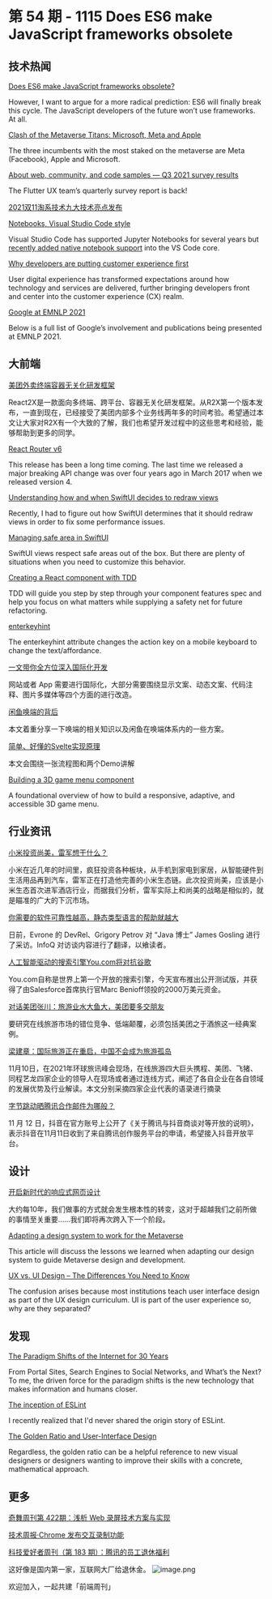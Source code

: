 # 第 54 期 - 1115 Does ES6 make JavaScript frameworks obsolete
## 技术热闻
[Does ES6 make JavaScript frameworks obsolete?](https://stackoverflow.blog/2021/11/10/does-es6-make-javascript-frameworks-obsolete/)

However, I want to argue for a more radical prediction: ES6 will finally break this cycle. The JavaScript developers of the future won’t use frameworks. At all.

[Clash of the Metaverse Titans: Microsoft, Meta and Apple](https://medium.com/building-the-metaverse/clash-of-the-metaverse-titans-microsoft-meta-and-apple-ce505b010376)

The three incumbents with the most staked on the metaverse are Meta (Facebook), Apple and Microsoft.

[About web, community, and code samples — Q3 2021 survey results](https://medium.com/flutter/about-web-community-and-code-samples-q3-2021-survey-results-b67f5b997dca)

The Flutter UX team’s quarterly survey report is back!

[2021双11淘系技术九大技术亮点发布](https://mp.weixin.qq.com/s/zij3W4LmRQ4ta3F5UnXkqg)


[Notebooks, Visual Studio Code style](https://code.visualstudio.com/blogs/2021/11/08/custom-notebooks)

Visual Studio Code has supported Jupyter Notebooks for several years but [recently added native notebook support](https://code.visualstudio.com/blogs/2021/08/05/notebooks) into the VS Code core.

[Why developers are putting customer experience first](https://www.elastic.co/cn/blog/why-developers-are-putting-customer-experience-first)

User digital experience has transformed expectations around how technology and services are delivered, further bringing developers front and center into the customer experience (CX) realm.

[Google at EMNLP 2021](https://ai.googleblog.com/2021/11/google-at-emnlp-2021.html)

Below is a full list of Google’s involvement and publications being presented at EMNLP 2021.

## 大前端
[美团外卖终端容器无关化研发框架](https://tech.meituan.com/2021/11/11/meituan-waimai-containerless-framework.html)

React2X是一款面向多终端、跨平台、容器无关化研发框架。从R2X第一个版本发布，一直到现在，已经接受了美团内部多个业务线两年多的时间考验。希望通过本文让大家对R2X有一个大致的了解，我们也希望开发过程中的这些思考和经验，能够帮助到更多的同学。

[React Router v6](https://remix.run/blog/react-router-v6)

This release has been a long time coming. The last time we released a major breaking API change was over four years ago in March 2017 when we released version 4.

[Understanding how and when SwiftUI decides to redraw views](https://www.donnywals.com/understanding-how-and-when-swiftui-decides-to-redraw-views/)

Recently, I had to figure out how SwiftUI determines that it should redraw views in order to fix some performance issues.

[Managing safe area in SwiftUI](https://swiftwithmajid.com/2021/11/03/managing-safe-area-in-swiftui/)

SwiftUI views respect safe areas out of the box. But there are plenty of situations when you need to customize this behavior.

[Creating a React component with TDD](https://dev.to/mbarzeev/creating-a-react-component-with-tdd-2jn8)

TDD will guide you step by step through your component features spec and help you focus on what matters while supplying a safety net for future refactoring.

[enterkeyhint](https://css-tricks.com/enterkeyhint/)

The enterkeyhint attribute changes the action key on a mobile keyboard to change the text/affordance.

[一文带你全方位深入国际化开发](https://mp.weixin.qq.com/s/3ljIuXROwEhZWf76Oyg8bw)

网站或者 App 需要进行国际化，大部分需要围绕显示文案、动态文案、代码注释、图片多媒体等四个方面的进行改造。

[闲鱼唤端的背后](https://mp.weixin.qq.com/s/MQ2XlroLF6vhM7qP1H-tBQ)

本文着重分享一下唤端的相关知识以及闲鱼在唤端体系内的一些方案。

[简单、好懂的Svelte实现原理](https://mp.weixin.qq.com/s/6nS6jI-1Q0BOkxEQ1HmD_A)

本文会围绕一张流程图和两个Demo讲解

[Building a 3D game menu component](https://web.dev/building-a-3d-game-menu-component/)

A foundational overview of how to build a responsive, adaptive, and accessible 3D game menu.

## 行业资讯
[小米投资尚美，雷军想干什么？](https://mp.weixin.qq.com/s/Lk5nMjpWSoXOnAxMFVwGyA)

小米在近几年的时间里，疯狂投资各种板块，从手机到家电到家居，从智能硬件到生活用品再到汽车，雷军正在打造他完善的小米生态链。此次投资尚美，应该是小米生态首次进军酒店行业，而据我们分析，雷军实际上和尚美的战略是相似的，就是瞄准的广大的下沉市场。

[你需要的软件可靠性越高，静态类型语言的帮助就越大](https://mp.weixin.qq.com/s/WxoT7psyV1lAclN3N32-ZQ)

日前，Evrone 的 DevRel、Grigory Petrov 对 “Java 博士” James Gosling 进行了采访。InfoQ 对访谈内容进行了翻译，以飨读者。

[人工智能驱动的搜索引擎You.com将对抗谷歌](https://www.toutiao.com/i7028624323694821918/)

You.com自称是世界上第一个开放的搜索引擎，今天宣布推出公开测试版，并获得了由Salesforce首席执行官Marc Benioff领投的2000万美元资金。

[对话美团张川：旅游业水大鱼大，美团要多交朋友](https://mp.weixin.qq.com/s/OYmMY0gQZwqxEGhIfxfDIw)

要研究在线旅游市场的错位竞争、低端颠覆，必须包括美团之于酒旅这一经典案例。

[梁建章：国际旅游正在重启，中国不会成为旅游孤岛](https://mp.weixin.qq.com/s/kgt033Q8PoDdst-0hy0xeQ)

11月10日，在2021年环球旅讯峰会现场，在线旅游四大巨头携程、美团、飞猪、同程艺龙四家企业的领导人在现场或者通过连线方式，阐述了各自企业在各自领域的发展优势及行业解读。本文分别采摘四家企业代表的语录进行摘录

[字节跳动晒腾讯合作邮件为哪般？](https://mp.weixin.qq.com/s/YRaCP_snJqbwSX3IusIblA)

11 月 12 日，抖音在官方账号上公开了《关于腾讯与抖音商谈对等开放的说明》，表示抖音在11月11日收到了来自腾讯创作服务平台的申请，希望接入抖音开放平台。

## 设计
[开启新时代的响应式网页设计](https://mp.weixin.qq.com/s/DELQf9aVd9EOaOq49Q_7uQ)

大约每10年，我们做事的方式就会发生根本性的转变，这对于超越我们之前所做的事情至关重要……我们即将再次跨入下一个阶段。

[Adapting a design system to work for the Metaverse](https://stackoverflow.blog/2021/11/08/adapting-a-design-system-to-work-for-the-metaverse/)

This article will discuss the lessons we learned when adapting our design system to guide Metaverse design and development.

[UX vs. UI Design – The Differences You Need to Know](https://www.uxpin.com/studio/blog/ux-vs-ui-differences/)

The confusion arises because most institutions teach user interface design as part of the UX design curriculum. UI is part of the user experience so, why are they separated?

## 发现
[The Paradigm Shifts of the Internet for 30 Years](https://medium.com/swlh/paradigm-shifts-of-the-internet-from-portal-sites-search-engines-to-social-networks-whats-next-54f75abf1620)

From Portal Sites, Search Engines to Social Networks, and What’s the Next? To me, the driven force for the paradigm shifts is the new technology that makes information and humans closer.

[The inception of ESLint](https://eslint.org/blog/2021/11/the-inception-of-eslint)

I recently realized that I'd never shared the origin story of ESLint.

[The Golden Ratio and User-Interface Design](https://www.nngroup.com/articles/golden-ratio-ui-design/)

Regardless, the golden ratio can be a helpful reference to new visual designers or designers wanting to improve their skills with a concrete, mathematical approach.

## 更多
[奇舞周刊第 422期：浅析 Web 录屏技术方案与实现](https://mp.weixin.qq.com/s/ITLgXWWjQ1a_DsYpsQBggQ)


[技术周报·Chrome 发布交互录制功能](https://mp.weixin.qq.com/s/JSNCP79ERn1d4qgI3DCLGA)


[科技爱好者周刊（第 183 期）：腾讯的员工退休福利](http://www.ruanyifeng.com/blog/2021/11/weekly-issue-183.html)

这好像是国内第一家，互联网大厂给退休金。
![image.png](https://cdn.nlark.com/yuque/0/2020/png/85771/1605930034828-7fc81343-651f-4a15-8465-eebe5a23cf61.png#height=31&id=C5Hpa&margin=%5Bobject%20Object%5D&name=image.png&originHeight=90&originWidth=2186&originalType=binary&ratio=1&size=14325&status=done&style=none&width=746)


欢迎加入，一起共建「前端周刊」
